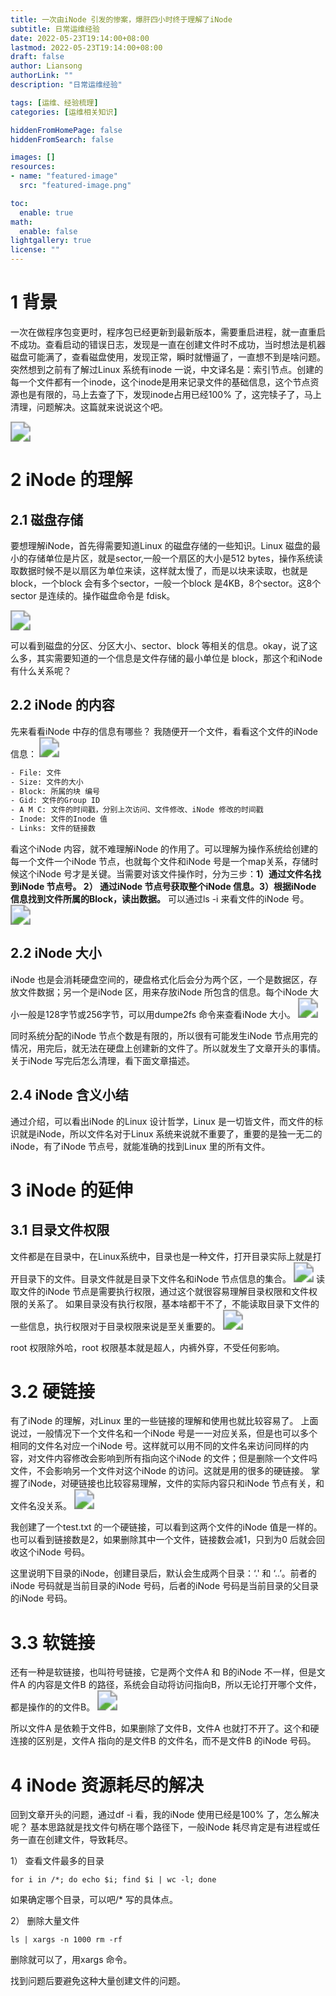 ```yaml
---
title: 一次由iNode 引发的惨案，爆肝四小时终于理解了iNode
subtitle: 日常运维经验
date: 2022-05-23T19:14:00+08:00
lastmod: 2022-05-23T19:14:00+08:00
draft: false
author: Liansong
authorLink: ""
description: "日常运维经验"

tags: [运维、经验梳理]
categories: [运维相关知识]

hiddenFromHomePage: false
hiddenFromSearch: false

images: []
resources:
- name: "featured-image"
  src: "featured-image.png"

toc:
  enable: true
math:
  enable: false
lightgallery: true
license: ""
---
```


# 1 背景

一次在做程序包变更时，程序包已经更新到最新版本，需要重启进程，就一直重启不成功。查看启动的错误日志，发现是一直在创建文件时不成功，当时想法是机器磁盘可能满了，查看磁盘使用，发现正常，瞬时就懵逼了，一直想不到是啥问题。突然想到之前有了解过Linux 系统有inode 一说，中文译名是：索引节点。创建的每一个文件都有一个inode，这个inode是用来记录文件的基础信息，这个节点资源也是有限的，马上去查了下，发现inode占用已经100% 了，这完犊子了，马上清理，问题解决。这篇就来说说这个吧。

<img src="https://cdn.jsdelivr.net/gh/yeliansong/github-blog-PIC/blog-images/5c8980c1815a4eb0ae95789acf79f895~tplv-k3u1fbpfcp-zoom-1.image" style="zoom:200%;" />

# 2 iNode 的理解
## 2.1 磁盘存储
要想理解iNode，首先得需要知道Linux 的磁盘存储的一些知识。Linux 磁盘的最小的存储单位是片区，就是sector,一般一个扇区的大小是512 bytes，操作系统读取数据时候不是以扇区为单位来读，这样就太慢了，而是以块来读取，也就是block，一个block 会有多个sector，一般一个block 是4KB，8个sector。这8个sector 是连续的。操作磁盘命令是 fdisk。

<img src="https://cdn.jsdelivr.net/gh/yeliansong/github-blog-PIC/blog-images/008i3skNgy1gytdh0f62xj30hr08zdgs.jpg" style="zoom:200%;" />

可以看到磁盘的分区、分区大小、sector、block 等相关的信息。okay，说了这么多，其实需要知道的一个信息是文件存储的最小单位是 block，那这个和iNode 有什么关系呢？

## 2.2 iNode 的内容
先来看看iNode 中存的信息有哪些？
我随便开一个文件，看看这个文件的iNode 信息：
<img src="https://cdn.jsdelivr.net/gh/yeliansong/github-blog-PIC/blog-images/008i3skNgy1gytdpo2nvlj30kr03t3yt.jpg" style="zoom:200%;" />

```txt
- File: 文件
- Size: 文件的大小
- Block: 所属的块 编号
- Gid: 文件的Group ID
- A M C: 文件的时间戳，分别上次访问、文件修改、iNode 修改的时间戳
- Inode: 文件的Inode 值
- Links: 文件的链接数
```
看这个iNode 内容，就不难理解iNode 的作用了。可以理解为操作系统给创建的每一个文件一个iNode 节点，也就每个文件和iNode 号是一个map关系，存储时候这个iNode 号才是关键。当需要对该文件操作时，分为三步：**1）通过文件名找到iNode 节点号。 2） 通过iNode 节点号获取整个iNode 信息。3）根据iNode 信息找到文件所属的Block，读出数据。** 可以通过ls -i 来看文件的iNode 号。
<img src="https://cdn.jsdelivr.net/gh/yeliansong/github-blog-PIC/blog-images/008i3skNgy1gyte6aho91j30nr00zt8k.jpg" style="zoom:200%;" />

## 2.2 iNode 大小
iNode 也是会消耗硬盘空间的，硬盘格式化后会分为两个区，一个是数据区，存放文件数据；另一个是iNode 区，用来存放iNode 所包含的信息。每个iNode 大小一般是128字节或256字节，可以用dumpe2fs 命令来查看iNode 大小。
<img src="https://cdn.jsdelivr.net/gh/yeliansong/github-blog-PIC/blog-images/008i3skNgy1gytfxo5fuwj30j502vaa4.jpg" style="zoom:200%;" />

同时系统分配的iNode 节点个数是有限的，所以很有可能发生iNode 节点用完的情况，用完后，就无法在硬盘上创建新的文件了。所以就发生了文章开头的事情。关于iNode 写完后怎么清理，看下面文章描述。

## 2.4 iNode 含义小结
通过介绍，可以看出iNode 的Linux 设计哲学，Linux 是一切皆文件，而文件的标识就是iNode，所以文件名对于Linux 系统来说就不重要了，重要的是独一无二的iNode，有了iNode 节点号，就能准确的找到Linux 里的所有文件。

# 3 iNode 的延伸
## 3.1 目录文件权限
文件都是在目录中，在Linux系统中，目录也是一种文件，打开目录实际上就是打开目录下的文件。目录文件就是目录下文件名和iNode 节点信息的集合。
<img src="https://cdn.jsdelivr.net/gh/yeliansong/github-blog-PIC/blog-images/008i3skNgy1gytg3y7g6rj30js01s0so.jpg" style="zoom:200%;" />
读取文件的iNode 节点是需要执行权限，通过这个就很容易理解目录权限和文件权限的关系了。
如果目录没有执行权限，基本啥都干不了，不能读取目录下文件的一些信息，执行权限对于目录权限来说是至关重要的。
<img src="https://cdn.jsdelivr.net/gh/yeliansong/github-blog-PIC/blog-images/008i3skNgy1gytgax9egoj30mw02l0ss.jpg" style="zoom:200%;" />

root 权限除外哈，root 权限基本就是超人，内裤外穿，不受任何影响。

# 3.2 硬链接
有了iNode 的理解，对Linux 里的一些链接的理解和使用也就比较容易了。
上面说过，一般情况下一个文件名和一个iNode 号是一一对应关系，但是也可以多个相同的文件名对应一个iNode 号。这样就可以用不同的文件名来访问同样的内容，对文件内容修改会影响到所有指向这个iNode 的文件；但是删除一个文件吗文件，不会影响另一个文件对这个iNode 的访问。这就是用的很多的硬链接。
掌握了iNode，对硬链接也比较容易理解，文件的实际内容只和iNode 节点有关，和文件名没关系。
<img src="https://cdn.jsdelivr.net/gh/yeliansong/github-blog-PIC/blog-images/008i3skNgy1gytgpa2wwaj30lx04daah.jpg" style="zoom:200%;" />

我创建了一个test.txt 的一个硬链接，可以看到这两个文件的iNode 值是一样的。也可以看到链接数是2，如果删除其中一个文件，链接数会减1，只到为0 后就会回收这个iNode 号码。

这里说明下目录的iNode，创建目录后，默认会生成两个目录：‘.' 和 ‘..’。前者的iNode 号码就是当前目录的iNode 号码，后者的iNode 号码是当前目录的父目录的iNode 号码。


# 3.3 软链接
还有一种是软链接，也叫符号链接，它是两个文件A 和 B的iNode 不一样，但是文件A 的内容是文件B 的路径，系统会自动将访问指向B，所以无论打开哪个文件，都是操作的的文件B。
<img src="https://cdn.jsdelivr.net/gh/yeliansong/github-blog-PIC/blog-images/008i3skNgy1gyth6y084wj30js028glq.jpg" style="zoom:200%;" />

所以文件A 是依赖于文件B，如果删除了文件B，文件A 也就打不开了。这个和硬连接的区别是，文件A 指向的是文件B 的文件名，而不是文件B 的iNode 号码。

# 4 iNode 资源耗尽的解决
回到文章开头的问题，通过df -i 看，我的iNode 使用已经是100% 了，怎么解决呢？
基本思路就是找文件句柄在哪个路径下，一般iNode 耗尽肯定是有进程或任务一直在创建文件，导致耗尽。

1） 查看文件最多的目录
```shell
for i in /*; do echo $i; find $i | wc -l; done
```
如果确定哪个目录，可以吧/* 写的具体点。

2） 删除大量文件
```shell
ls | xargs -n 1000 rm -rf
```
删除就可以了，用xargs 命令。

找到问题后要避免这种大量创建文件的问题。